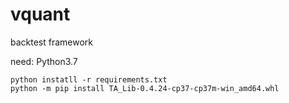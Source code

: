 # vquant
backtest framework

need: Python3.7

```commandline
python instatll -r requirements.txt
python -m pip install TA_Lib-0.4.24-cp37-cp37m-win_amd64.whl
```

